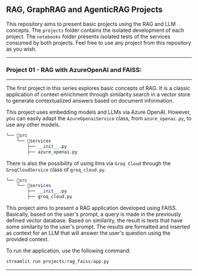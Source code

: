 ## RAG, GraphRAG and AgenticRAG Projects

This repository aims to present basic projects using the RAG and LLM concepts. The `projects` folder contains the isolated development of each project. The `notebooks` folder presents isolated tests of the services consumed by both projects. Feel free to use any project from this repository as you wish.

---

### Project 01 - RAG with AzureOpenAI and FAISS:
---
The first project in this series explores basic concepts of RAG. It is a classic application of context enrichment through similarity search in a vector store to generate contextualized answers based on document information.

This project uses embedding models and LLMs via Azure OpenAI. However, you can easily adapt the `AzureOpenaiService` class, from `azure_openai.py`, to use any other models.
```python
└── 📁src
    └── 📁services
        ├── __init__.py
        ├── azure_openai.py
```

There is also the possibility of using llms via `Groq Cloud` through the `GroqCloudService` class of `groq_cloud.py`.

```python
└── 📁src
    └── 📁services
        ├── __init__.py
        ├── groq_cloud.py
```

This project aims to present a RAG application developed using FAISS. Basically, based on the user's prompt, a query is made in the previously defined vector database. Based on similarity, the result is texts that have some similarity to the user's prompt. The results are formatted and inserted as context for an LLM that will answer the user's question using the provided context.

To run the application, use the following command:
```python
streamlit run projects/rag_faiss/app.py
```

---